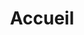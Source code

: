 ---
layout: promo-page
title: Accueil
description: "Ceci est un exemple de resume que vous pouvez générer par vous-même"
menubar: menu_bar
# hero_image:
# hero_image_ratio:
---